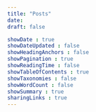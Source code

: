 ```yaml
---
title: "Posts"
date: 
draft: false

showDate : true
showDateUpdated : false
showHeadingAnchors : false
showPagination : true
showReadingTime : false
showTableOfContents : true
showTaxonomies : false 
showWordCount : false
showSummary : true
sharingLinks : true
---
```


